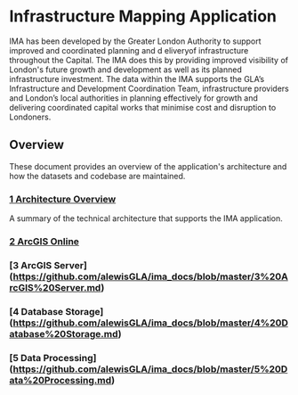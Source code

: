 # Infrastructure Mapping Application

IMA has been developed by the Greater London Authority to support improved and coordinated planning and d eliveryof infrastructure throughout the Capital. The IMA does this by providing improved visibility of London's future growth and development as well as its planned infrastructure investment. The data within the IMA supports the GLA’s Infrastructure and Development Coordination Team, infrastructure providers and London’s local authorities in planning effectively for growth and delivering coordinated capital works that minimise cost and disruption to Londoners.


## Overview

These document provides an overview of the application's architecture and how the datasets and codebase are maintained. 

### [1 Architecture Overview](https://github.com/alewisGLA/ima_docs/blob/master/1%20Architecture%20Overview.md)

A summary of the technical architecture that supports the IMA application.

### [2 ArcGIS Online](https://github.com/alewisGLA/ima_docs/blob/master/2%20ArcGIS%20Online.md)


### [3 ArcGIS Server] (https://github.com/alewisGLA/ima_docs/blob/master/3%20ArcGIS%20Server.md)


### [4 Database Storage] (https://github.com/alewisGLA/ima_docs/blob/master/4%20Database%20Storage.md)


### [5 Data Processing] (https://github.com/alewisGLA/ima_docs/blob/master/5%20Data%20Processing.md)
